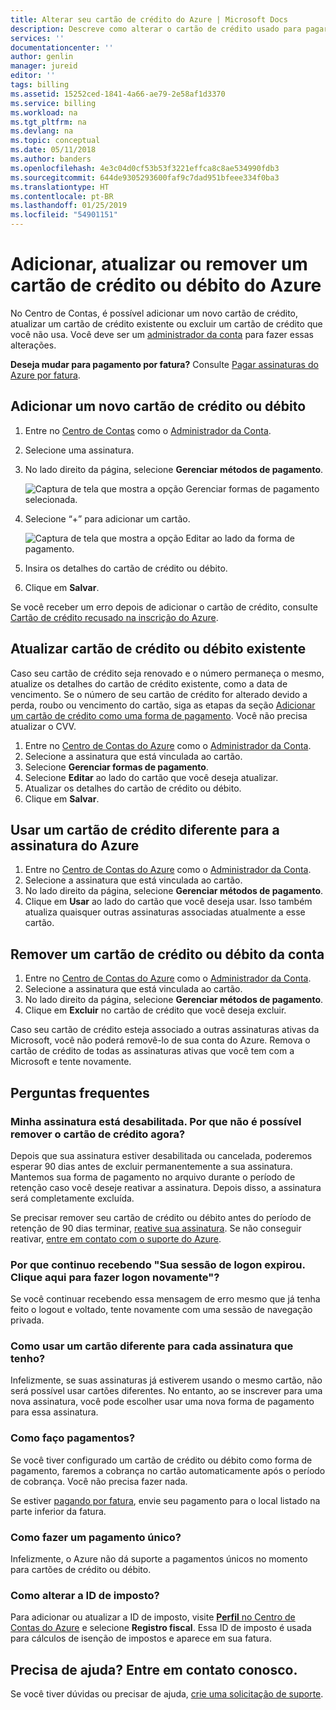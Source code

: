```yaml
---
title: Alterar seu cartão de crédito do Azure | Microsoft Docs
description: Descreve como alterar o cartão de crédito usado para pagar uma assinatura do Azure
services: ''
documentationcenter: ''
author: genlin
manager: jureid
editor: ''
tags: billing
ms.assetid: 15252ced-1841-4a66-ae79-2e58af1d3370
ms.service: billing
ms.workload: na
ms.tgt_pltfrm: na
ms.devlang: na
ms.topic: conceptual
ms.date: 05/11/2018
ms.author: banders
ms.openlocfilehash: 4e3c04d0cf53b53f3221effca8c8ae534990fdb3
ms.sourcegitcommit: 644de9305293600faf9c7dad951bfeee334f0ba3
ms.translationtype: HT
ms.contentlocale: pt-BR
ms.lasthandoff: 01/25/2019
ms.locfileid: "54901151"
---
```

# <a name="add-update-or-remove-a-credit-or-debit-card-for-azure"></a>Adicionar, atualizar ou remover um cartão de crédito ou débito do Azure

No Centro de Contas, é possível adicionar um novo cartão de crédito, atualizar um cartão de crédito existente ou excluir um cartão de crédito que você não usa. Você deve ser um [administrador da conta](billing-subscription-transfer.md#whoisaa) para fazer essas alterações.

**Deseja mudar para pagamento por fatura?** Consulte [Pagar assinaturas do Azure por fatura](billing-how-to-pay-by-invoice.md).
 
<a id="addcard"></a>

## <a name="add-a-new-credit-or-debit-card"></a>Adicionar um novo cartão de crédito ou débito

1. Entre no [Centro de Contas](https://account.windowsazure.com/Subscriptions) como o [Administrador da Conta](billing-subscription-transfer.md#whoisaa).
1. Selecione uma assinatura.
1. No lado direito da página, selecione **Gerenciar métodos de pagamento**.

    ![Captura de tela que mostra a opção Gerenciar formas de pagamento selecionada.](./media/billing-how-to-change-credit-card/changesub_new.png)
1. Selecione “+” para adicionar um cartão.

    ![Captura de tela que mostra a opção Editar ao lado da forma de pagamento.](./media/billing-how-to-change-credit-card/editcard_new.png)
1. Insira os detalhes do cartão de crédito ou débito.
1. Clique em **Salvar**. 

Se você receber um erro depois de adicionar o cartão de crédito, consulte [Cartão de crédito recusado na inscrição do Azure](billing-credit-card-fails-during-azure-sign-up.md).

## <a name="update-existing-credit-or-debit-card"></a>Atualizar cartão de crédito ou débito existente

Caso seu cartão de crédito seja renovado e o número permaneça o mesmo, atualize os detalhes do cartão de crédito existente, como a data de vencimento. Se o número de seu cartão de crédito for alterado devido a perda, roubo ou vencimento do cartão, siga as etapas da seção [Adicionar um cartão de crédito como uma forma de pagamento](#addcard). Você não precisa atualizar o CVV.

1. Entre no [Centro de Contas do Azure](https://account.windowsazure.com/Subscriptions) como o [Administrador da Conta](billing-subscription-transfer.md#whoisaa).
1. Selecione a assinatura que está vinculada ao cartão.
1. Selecione **Gerenciar formas de pagamento**.
1. Selecione **Editar** ao lado do cartão que você deseja atualizar.
1. Atualizar os detalhes do cartão de crédito ou débito.
1. Clique em **Salvar**.

## <a name="use-a-different-credit-card-for-the-azure-subscription"></a>Usar um cartão de crédito diferente para a assinatura do Azure

1. Entre no [Centro de Contas do Azure](https://account.windowsazure.com/Subscriptions) como o [Administrador da Conta](billing-subscription-transfer.md#whoisaa).
1. Selecione a assinatura que está vinculada ao cartão.
1. No lado direito da página, selecione **Gerenciar métodos de pagamento**.
1. Clique em **Usar** ao lado do cartão que você deseja usar. Isso também atualiza quaisquer outras assinaturas associadas atualmente a esse cartão. 

## <a name="remove-a-credit-or-debit-card-from-the-account"></a>Remover um cartão de crédito ou débito da conta

1. Entre no [Centro de Contas do Azure](https://account.windowsazure.com/Subscriptions) como o [Administrador da Conta](billing-subscription-transfer.md#whoisaa).
1. Selecione a assinatura que está vinculada ao cartão.
3. No lado direito da página, selecione **Gerenciar métodos de pagamento**.
4. Clique em **Excluir** no cartão de crédito que você deseja excluir.

Caso seu cartão de crédito esteja associado a outras assinaturas ativas da Microsoft, você não poderá removê-lo de sua conta do Azure. Remova o cartão de crédito de todas as assinaturas ativas que você tem com a Microsoft e tente novamente.

## <a name="frequently-asked-questions"></a>Perguntas frequentes

### <a name="my-subscription-is-disabled-why-cant-i-remove-my-credit-card-now"></a>Minha assinatura está desabilitada. Por que não é possível remover o cartão de crédito agora?

Depois que sua assinatura estiver desabilitada ou cancelada, poderemos esperar 90 dias antes de excluir permanentemente a sua assinatura. Mantemos sua forma de pagamento no arquivo durante o período de retenção caso você deseje reativar a assinatura. Depois disso, a assinatura será completamente excluída.

Se precisar remover seu cartão de crédito ou débito antes do período de retenção de 90 dias terminar, [reative sua assinatura](billing-subscription-become-disable.md). Se não conseguir reativar, [entre em contato com o suporte do Azure](https://portal.azure.com/?#blade/Microsoft_Azure_Support/HelpAndSupportBlade).

### <a name="why-do-i-keep-getting-your-login-session-has-expired-please-click-here-to-log-back-in"></a>Por que continuo recebendo "Sua sessão de logon expirou. Clique aqui para fazer logon novamente"?

Se você continuar recebendo essa mensagem de erro mesmo que já tenha feito o logout e voltado, tente novamente com uma sessão de navegação privada.

### <a name="how-do-i-use-a-different-card-for-each-subscription-i-have"></a>Como usar um cartão diferente para cada assinatura que tenho?

Infelizmente, se suas assinaturas já estiverem usando o mesmo cartão, não será possível usar cartões diferentes. No entanto, ao se inscrever para uma nova assinatura, você pode escolher usar uma nova forma de pagamento para essa assinatura.

### <a name="how-do-i-make-payments"></a>Como faço pagamentos?

Se você tiver configurado um cartão de crédito ou débito como forma de pagamento, faremos a cobrança no cartão automaticamente após o período de cobrança. Você não precisa fazer nada.

Se estiver [pagando por fatura](billing-how-to-pay-by-invoice.md), envie seu pagamento para o local listado na parte inferior da fatura.

### <a name="how-do-i-make-a-one-time-payment"></a>Como fazer um pagamento único?

Infelizmente, o Azure não dá suporte a pagamentos únicos no momento para cartões de crédito ou débito. 

### <a name="how-do-i-change-the-tax-id"></a>Como alterar a ID de imposto?

Para adicionar ou atualizar a ID de imposto, visite [**Perfil** no Centro de Contas do Azure](https://account.azure.com/Profile) e selecione **Registro fiscal**. Essa ID de imposto é usada para cálculos de isenção de impostos e aparece em sua fatura.

## <a name="need-help-contact-us"></a>Precisa de ajuda? Entre em contato conosco.

Se você tiver dúvidas ou precisar de ajuda, [crie uma solicitação de suporte](https://portal.azure.com/#blade/Microsoft_Azure_Support/HelpAndSupportBlade/newsupportrequest).
